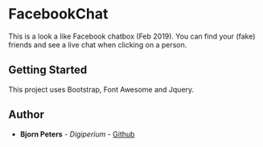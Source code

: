 # FacebookChat
This is a look a like Facebook chatbox (Feb 2019). You can find your (fake) friends and see a live chat when clicking on a person.

## Getting Started
This project uses Bootstrap, Font Awesome and Jquery.

## Author
* **Bjorn Peters** - *Digiperium* - [Github](https://github.com/bjorn548)
